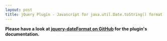 ```yaml
---
layout: post
title: jQuery Plugin - Javascript for java.util.Date.toString() format
---
```


**Please have a look at [jquery-dateFormat on GitHub](http://github.com/phstc/jquery-dateFormat) for the plugin's documentation.**
